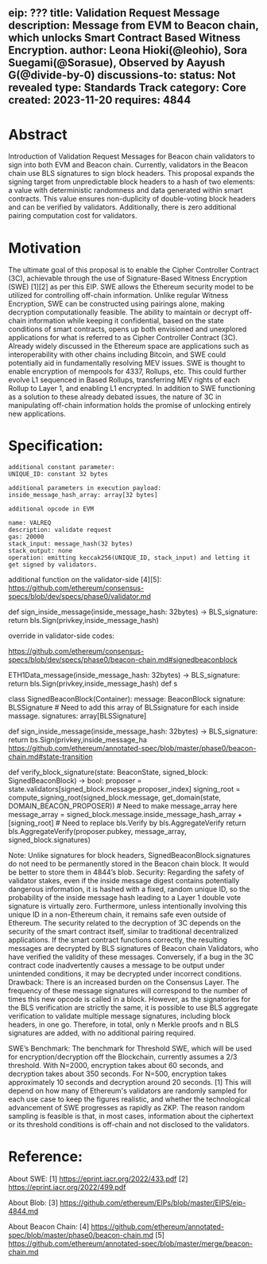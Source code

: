 eip: ???
title: Validation Request Message
description: Message from EVM to Beacon chain, which unlocks Smart Contract Based Witness Encryption.
author: Leona Hioki(@leohio), Sora Suegami(@Sorasue), Observed by Aayush G(@divide-by-0)
discussions-to: 
status: Not revealed
type: Standards Track
category: Core
created: 2023-11-20
requires: 4844
---

# Abstract
Introduction of Validation Request Messages for Beacon chain validators to sign into both EVM and Beacon chain. Currently, validators in the Beacon chain use BLS signatures to sign block headers. This proposal expands the signing target from unpredictable block headers to a hash of two elements: a value with deterministic randomness and data generated within smart contracts. This value ensures non-duplicity of double-voting block headers and can be verified by validators. Additionally, there is zero additional pairing computation cost for validators.
# Motivation
The ultimate goal of this proposal is to enable the Cipher Controller Contract (3C), achievable through the use of Signature-Based Witness Encryption (SWE) [1][2] as per this EIP. SWE allows the Ethereum security model to be utilized for controlling off-chain information. Unlike regular Witness Encryption, SWE can be constructed using pairings alone, making decryption computationally feasible. The ability to maintain or decrypt off-chain information while keeping it confidential, based on the state conditions of smart contracts, opens up both envisioned and unexplored applications for what is referred to as Cipher Controller Contract (3C).
Already widely discussed in the Ethereum space are applications such as interoperability with other chains including Bitcoin, and SWE could potentially aid in fundamentally resolving MEV issues. SWE is thought to enable encryption of mempools for 4337, Rollups, etc. This could further evolve L1 sequenced in Based Rollups, transferring MEV rights of each Rollup to Layer 1, and enabling L1 encrypted. In addition to SWE functioning as a solution to these already debated issues, the nature of 3C in manipulating off-chain information holds the promise of unlocking entirely new applications.


# Specification:

```
additional constant parameter:
UNIQUE_ID: constant 32 bytes

additional parameters in execution payload:
inside_message_hash_array: array[32 bytes]

additional opcode in EVM

name: VALREQ 
description: validate request
gas: 20000
stack_input: message_hash(32 bytes)
stack_output: none
operation: emitting keccak256(UNIQUE_ID, stack_input) and letting it get signed by validators.

```

additional function on the validator-side [4][5]:
https://github.com/ethereum/consensus-specs/blob/dev/specs/phase0/validator.md




def sign_inside_message(inside_message_hash: 32bytes) -> BLS_signature:
     return bls.Sign(privkey,inside_message_hash)



override in validator-side codes: 

https://github.com/ethereum/consensus-specs/blob/dev/specs/phase0/beacon-chain.md#signedbeaconblock

ETH1Data_message(inside_message_hash: 32bytes) -> BLS_signature:
     return bls.Sign(privkey,inside_message_hash)
def s





class SignedBeaconBlock(Container): 
    message: BeaconBlock 
    signature: BLSSignature 
    # Need to add this array of BLSsignature for each inside massage. 
    signatures: array[BLSSignature]


def sign_inside_message(inside_message_hash: 32bytes) -> BLS_signature:
     return bs.Sign(privkey,inside_message_ha
https://github.com/ethereum/annotated-spec/blob/master/phase0/beacon-chain.md#state-transition

def verify_block_signature(state: BeaconState, signed_block: SignedBeaconBlock) -> bool:
    proposer = state.validators[signed_block.message.proposer_index] 
    signing_root = compute_signing_root(signed_block.message, get_domain(state, DOMAIN_BEACON_PROPOSER)) 
    # Need to make message_array here 
    message_array = signed_block.message.inside_message_hash_array + [signing_root] 
    # Need to replace bls.Verify by bls.AggregateVerify 
    return bls.AggregateVerify(proposer.pubkey, message_array, signed_block.signatures)






Note: Unlike signatures for block headers, SignedBeaconBlock.signatures do not need to be permanently stored in the Beacon chain block. It would be better to store them in 4844’s blob.
Security:
Regarding the safety of validator stakes, even if the inside message digest contains potentially dangerous information, it is hashed with a fixed, random unique ID, so the probability of the inside message hash leading to a Layer 1 double vote signature is virtually zero. Furthermore, unless intentionally involving this unique ID in a non-Ethereum chain, it remains safe even outside of Ethereum.
The security related to the decryption of 3C depends on the security of the smart contract itself, similar to traditional decentralized applications. If the smart contract functions correctly, the resulting messages are decrypted by BLS signatures of Beacon chain Validators, who have verified the validity of these messages. Conversely, if a bug in the 3C contract code inadvertently causes a message to be output under unintended conditions, it may be decrypted under incorrect conditions.
Drawback:
There is an increased burden on the Consensus Layer. The frequency of these message signatures will correspond to the number of times this new opcode is called in a block. However, as the signatories for the BLS verification are strictly the same, it is possible to use BLS aggregate verification to validate multiple message signatures, including block headers, in one go. Therefore, in total, only n Merkle proofs and n BLS signatures are added, with no additional pairing required.

SWE’s Benchmark:
The benchmark for Threshold SWE, which will be used for encryption/decryption off the Blockchain, currently assumes a 2/3 threshold. With N=2000, encryption takes about 60 seconds, and decryption takes about 350 seconds. For N=500, encryption takes approximately 10 seconds and decryption around 20 seconds. [1] This will depend on how many of Ethereum's validators are randomly sampled for each use case to keep the figures realistic, and whether the technological advancement of SWE progresses as rapidly as ZKP. The reason random sampling is feasible is that, in most cases, information about the ciphertext or its threshold conditions is off-chain and not disclosed to the validators.

# Reference:

About SWE:
[1] https://eprint.iacr.org/2022/433.pdf
[2] https://eprint.iacr.org/2022/499.pdf

About Blob:
[3] https://github.com/ethereum/EIPs/blob/master/EIPS/eip-4844.md

About Beacon Chain:
[4] https://github.com/ethereum/annotated-spec/blob/master/phase0/beacon-chain.md
[5] https://github.com/ethereum/annotated-spec/blob/master/merge/beacon-chain.md

